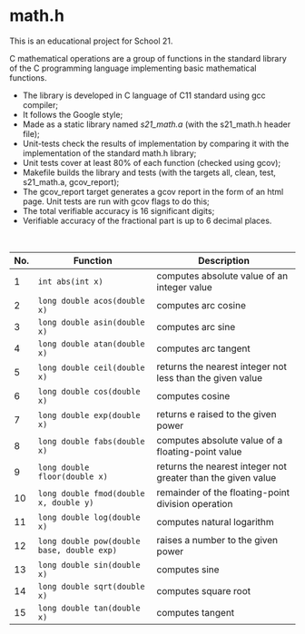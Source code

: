 # math.h
This is an educational project for School 21.

C mathematical operations are a group of functions in the standard library of the C programming language implementing basic mathematical functions. 

- The library is developed in C language of C11 standard using gcc compiler;
- It follows the Google style;
- Made as a static library named *s21_math.a* (with the s21_math.h header file);
- Unit-tests check the results of implementation by comparing it with the implementation of the standard math.h library;
- Unit tests cover at least 80% of each function (checked using gcov);
- Makefile builds the library and tests (with the targets all, clean, test, s21_math.a, gcov_report);
- The gcov_report target generates a gcov report in the form of an html page. Unit tests are run with gcov flags to do this;
- The total verifiable accuracy is 16 significant digits;
- Verifiable accuracy of the fractional part is up to 6 decimal places.

<br>

| No. | Function | Description |
| --- | -------- | ----------- |
| 1 | `int abs(int x)` | computes absolute value of an integer value |
| 2 | `long double acos(double x)` | computes arc cosine |
| 3 | `long double asin(double x)` | computes arc sine |
| 4 | `long double atan(double x)` | computes arc tangent |
| 5 | `long double ceil(double x)` | returns the nearest integer not less than the given value |
| 6 | `long double cos(double x)` | computes cosine |
| 7 | `long double exp(double x)` | returns e raised to the given power |
| 8 | `long double fabs(double x)` | computes absolute value of a floating-point value |
| 9 | `long double floor(double x)` | returns the nearest integer not greater than the given value |
| 10 | `long double fmod(double x, double y)` | remainder of the floating-point division operation |
| 11 | `long double log(double x)` | computes natural logarithm |
| 12 | `long double pow(double base, double exp)` | raises a number to the given power |
| 13 | `long double sin(double x)` | computes sine |
| 14 | `long double sqrt(double x)` | computes square root |
| 15 | `long double tan(double x)` | computes tangent |  